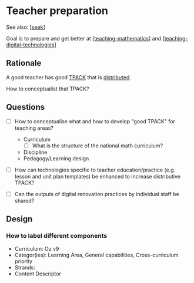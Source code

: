 # Teacher preparation

See also: [[seek]]

Goal is to prepare and get better at [[teaching-mathematics]] and [[teaching-digital-technologies]]

## Rationale

A good teacher has good [TPACK](https://djon.es/blog/2015/01/06/tpack-as-shared-practice-toward-a-research-agenda/#introduction) that is [distributed](https://djon.es/blog/2015/01/06/tpack-as-shared-practice-toward-a-research-agenda/#a-distributive-view-of-learning-and-knowledge). 

How to conceptualist that TPACK?

## Questions

- [ ] How to conceptualise what and how to develop "good TPACK" for teaching areas?
    - Curriculum
      - [ ] What is the structure of the national math curriculum? 
  - Discipline
  - Pedagogy/Learning design

- [ ] How can technologies specific to teacher education/practice (e.g. lesson and unit plan templates) be enhanced to increase distributive TPACK?
- [ ] Can the outputs of digital renovation practices by individual staff be shared?

## Design

### How to label different components

- Curriculum:  Oz v9
- Categor(ies): Learning Area, General capabilities, Cross-curriculum priority
- Strands:
- Content Descriptor


[//begin]: # "Autogenerated link references for markdown compatibility"
[seek]: seek "Seek"
[teaching-mathematics]: ../sense/Teaching/Mathematics/teaching-mathematics "Teaching Mathematics"
[teaching-digital-technologies]: <../sense/Teaching/Digital Technologies/teaching-digital-technologies> "Teaching Digital Technologies"
[//end]: # "Autogenerated link references"